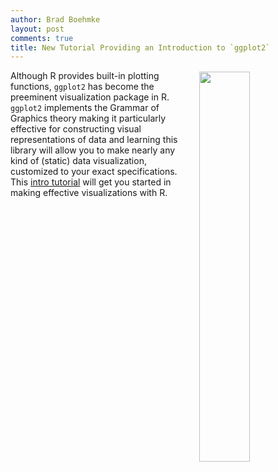 ```yaml
---
author: Brad Boehmke
layout: post
comments: true
title: New Tutorial Providing an Introduction to `ggplot2`
---
```


<img src="http://bradleyboehmke.github.io/public/images/tufte/unnamed-chunk-1-1.png"  style="float:right; margin: 2px 0px 0px 10px; width: 40%; height: 40%;" />

Although R provides built-in plotting functions, `ggplot2` has become the preeminent visualization package in R. `ggplot2` implements the Grammar of Graphics theory making it particularly effective for constructing visual representations of data and learning this library will allow you to make nearly any kind of (static) data visualization, customized to your exact specifications. This [intro tutorial](https://afit-r.github.io/ggplot_intro) will get you started in making effective visualizations with R.

